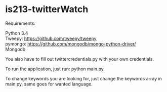 # is213-twitterWatch

Requirements:

Python 3.4  
Tweepy: https://github.com/tweepy/tweepy  
pymongo: https://github.com/mongodb/mongo-python-driver/  
Mongodb  

You also have to fill out twittercredentials.py with your own credentials.

To run the application, just run: python main.py

To change keywords you are looking for, just change the keywords array in main.py,
same goes for wanted language.
